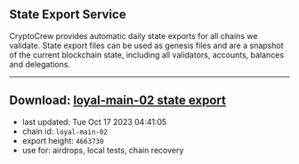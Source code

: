 ## State Export Service
CryptoCrew provides automatic daily state exports for all chains we validate. State export files can be used as genesis files and are a snapshot of the current blockchain state, including all validators, accounts, balances and delegations.

---
**Download: [loyal-main-02 state export](https://dl.ccvalidators.com/SERVICE/loyal/loyal-main-02_export_4663730.json)**
---

- last updated: Tue Oct 17 2023 04:41:05
- chain id: `loyal-main-02`
- export height: `4663730`
- use for: airdrops, local tests, chain recovery
